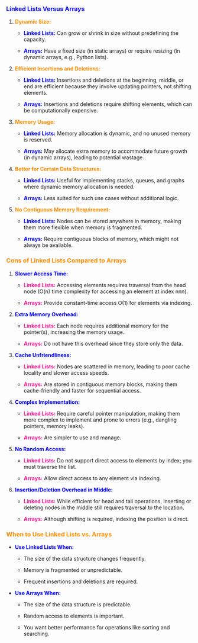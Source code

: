 ### <b style="color:blue">Linked Lists Versus Arrays</b>

1.  <b style="color:darkorange">Dynamic Size:</b>
    
    *   <b style="color:blue">Linked Lists:</b> Can grow or shrink in size without predefining the capacity.
        
    *   <b style="color:blue">Arrays:</b> Have a fixed size (in static arrays) or require resizing (in dynamic arrays, e.g., Python lists).
        
2.  <b style="color:darkorange">Efficient Insertions and Deletions:</b>
    
    *   <b style="color:blue">Linked Lists:</b> Insertions and deletions at the beginning, middle, or end are efficient because they involve updating pointers, not shifting elements.
        
    *   <b style="color:blue">Arrays:</b> Insertions and deletions require shifting elements, which can be computationally expensive.
        
3.  <b style="color:darkorange">Memory Usage:</b>
    
    *   <b style="color:blue">Linked Lists:</b> Memory allocation is dynamic, and no unused memory is reserved.
        
    *   <b style="color:blue">Arrays:</b> May allocate extra memory to accommodate future growth (in dynamic arrays), leading to potential wastage.
        
4.  <b style="color:darkorange">Better for Certain Data Structures:</b>
    
    *   <b style="color:blue">Linked Lists:</b> Useful for implementing stacks, queues, and graphs where dynamic memory allocation is needed.
        
    *   <b style="color:blue">Arrays:</b> Less suited for such use cases without additional logic.
        
5.  <b style="color:darkorange">No Contiguous Memory Requirement:</b>
    
    *   <b style="color:blue">Linked Lists:</b> Nodes can be stored anywhere in memory, making them more flexible when memory is fragmented.
        
    *   <b style="color:blue">Arrays:</b> Require contiguous blocks of memory, which might not always be available.
        

### <b style="color:darkorange">Cons of Linked Lists Compared to Arrays</b>

1.  <b style="color:blue">Slower Access Time:</b>
    
    *   <b style="color:deeppink">Linked Lists:</b> Accessing elements requires traversal from the head node (O(n) time complexity for accessing an element at index nnn).
        
    *   <b style="color:deeppink">Arrays:</b> Provide constant-time access O(1) for elements via indexing.
        
2.  <b style="color:blue">Extra Memory Overhead:</b>
    
    *   <b style="color:deeppink">Linked Lists:</b> Each node requires additional memory for the pointer(s), increasing the memory usage.
        
    *   <b style="color:deeppink">Arrays:</b> Do not have this overhead since they store only the data.
        
3.  <b style="color:blue">Cache Unfriendliness:</b>
    
    *   <b style="color:deeppink">Linked Lists:</b> Nodes are scattered in memory, leading to poor cache locality and slower access speeds.
        
    *   <b style="color:deeppink">Arrays:</b> Are stored in contiguous memory blocks, making them cache-friendly and faster for sequential access.
        
4.  <b style="color:blue">Complex Implementation:</b>
    
    *   <b style="color:deeppink">Linked Lists:</b> Require careful pointer manipulation, making them more complex to implement and prone to errors (e.g., dangling pointers, memory leaks).
        
    *   <b style="color:deeppink">Arrays:</b> Are simpler to use and manage.
        
5.  <b style="color:blue">No Random Access:</b>
    
    *   <b style="color:deeppink">Linked Lists:</b> Do not support direct access to elements by index; you must traverse the list.
        
    *   <b style="color:deeppink">Arrays:</b> Allow direct access to any element via indexing.
        
6.  <b style="color:blue">Insertion/Deletion Overhead in Middle:</b>
    
    *   <b style="color:deeppink">Linked Lists:</b> While efficient for head and tail operations, inserting or deleting nodes in the middle still requires traversal to the location.
        
    *   <b style="color:deeppink">Arrays:</b> Although shifting is required, indexing the position is direct.
        

### <b style="color:darkorange">When to Use Linked Lists vs. Arrays</b>

*   <b style="color:blue">Use Linked Lists When:</b>
    
    *   The size of the data structure changes frequently.
        
    *   Memory is fragmented or unpredictable.
        
    *   Frequent insertions and deletions are required.
        
*   <b style="color:blue">Use Arrays When:</b>
    
    *   The size of the data structure is predictable.
        
    *   Random access to elements is important.
        
    *   You want better performance for operations like sorting and searching.